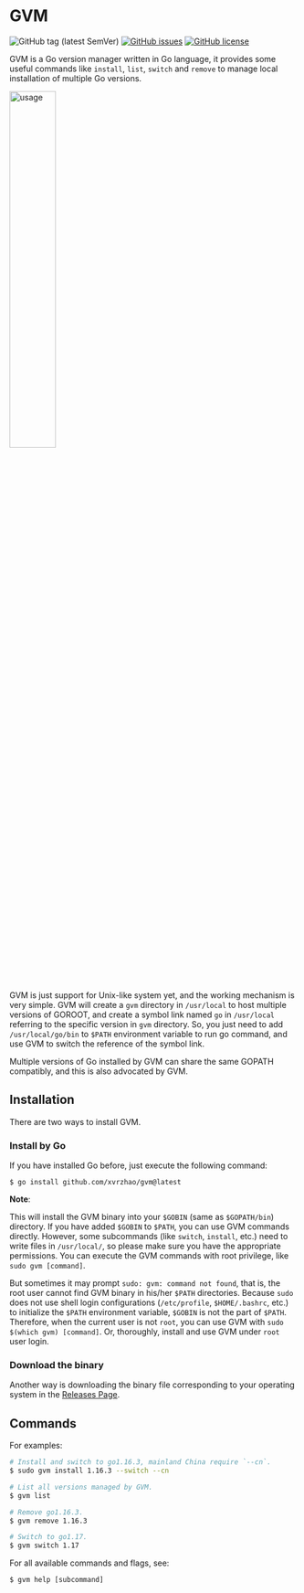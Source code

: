 # GVM
![GitHub tag (latest SemVer)](https://img.shields.io/github/v/tag/xvrzhao/gvm?label=version)
[![GitHub issues](https://img.shields.io/github/issues/xvrzhao/gvm)](https://github.com/xvrzhao/gvm/issues)
[![GitHub license](https://img.shields.io/github/license/xvrzhao/gvm)](https://github.com/xvrzhao/gvm/blob/master/LICENSE)

GVM is a Go version manager written in Go language, it provides some useful commands like `install`, `list`, `switch` and `remove` to manage local installation of multiple Go versions.

<img src="usage.gif" alt="usage" width="40%" height="40%" />

GVM is just support for Unix-like system yet, and the working mechanism is very simple. 
GVM will create a `gvm` directory in `/usr/local` to host multiple versions of GOROOT, 
and create a symbol link named `go` in `/usr/local` referring to the specific version in `gvm` directory. 
So, you just need to add `/usr/local/go/bin` to `$PATH` environment variable to run go command, 
and use GVM to switch the reference of the symbol link.

Multiple versions of Go installed by GVM can share the same GOPATH compatibly, and this is also advocated by GVM.

## Installation

There are two ways to install GVM.

### Install by Go

If you have installed Go before, just execute the following command:

```
$ go install github.com/xvrzhao/gvm@latest
```

**Note**: 

This will install the GVM binary into your `$GOBIN` (same as `$GOPATH/bin`) directory. If you have added `$GOBIN` to `$PATH`, you can use GVM commands directly. However, some subcommands (like `switch`, `install`, etc.) need to write files in `/usr/local/`, so please make sure you have the appropriate permissions. You can execute the GVM commands with root privilege, like `sudo gvm [command]`.

But sometimes it may prompt `sudo: gvm: command not found`, that is, the root user cannot find GVM binary in his/her `$PATH` directories. Because `sudo` does not use shell login configurations (`/etc/profile`, `$HOME/.bashrc`, etc.) to initialize the `$PATH` environment variable, `$GOBIN` is not the part of `$PATH`. Therefore, when the current user is not `root`, you can use GVM with `sudo $(which gvm) [command]`. Or, thoroughly, install and use GVM under `root` user login.

### Download the binary

Another way is downloading the binary file corresponding to your operating system in the [Releases Page](https://github.com/xvrzhao/gvm/releases).

## Commands

For examples:

```bash
# Install and switch to go1.16.3, mainland China require `--cn`.
$ sudo gvm install 1.16.3 --switch --cn 

# List all versions managed by GVM.
$ gvm list

# Remove go1.16.3.
$ gvm remove 1.16.3

# Switch to go1.17.
$ gvm switch 1.17
```

For all available commands and flags, see:

```
$ gvm help [subcommand]
```
